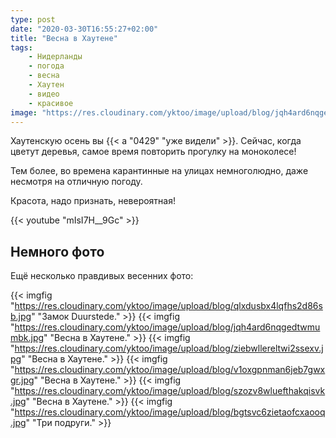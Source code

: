 ```yaml
---
type: post
date: "2020-03-30T16:55:27+02:00"
title: "Весна в Хаутене"
tags:
    - Нидерланды
    - погода
    - весна
    - Хаутен
    - видео
    - красивое
image: "https://res.cloudinary.com/yktoo/image/upload/blog/jqh4ard6nqgedtwmumbk.jpg"
---
```


Хаутенскую осень вы {{< a "0429" "уже видели" >}}. Сейчас, когда цветут деревья, самое время повторить прогулку на моноколесе!

Тем более, во времена карантинные на улицах немноголюдно, даже несмотря на отличную погоду.

<!--more-->

Красота, надо признать, невероятная!

{{< youtube "mIsI7H__9Gc" >}}

## Немного фото

Ещё несколько правдивых весенних фото:

{{< imgfig "https://res.cloudinary.com/yktoo/image/upload/blog/qlxdusbx4lqfhs2d86sb.jpg" "Замок Duurstede." >}}
{{< imgfig "https://res.cloudinary.com/yktoo/image/upload/blog/jqh4ard6nqgedtwmumbk.jpg" "Весна в Хаутене." >}}
{{< imgfig "https://res.cloudinary.com/yktoo/image/upload/blog/ziebwllereltwi2ssexv.jpg" "Весна в Хаутене." >}}
{{< imgfig "https://res.cloudinary.com/yktoo/image/upload/blog/v1oxgpnman6jeb7gwxgr.jpg" "Весна в Хаутене." >}}
{{< imgfig "https://res.cloudinary.com/yktoo/image/upload/blog/szozv8wluefthakqisvk.jpg" "Весна в Хаутене." >}}
{{< imgfig "https://res.cloudinary.com/yktoo/image/upload/blog/bgtsvc6zietaofcxaooq.jpg" "Три подруги." >}}

